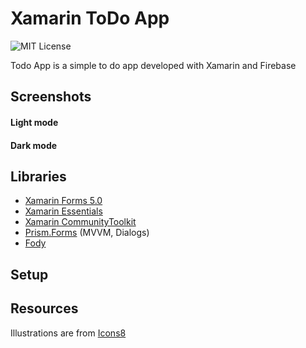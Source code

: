 # Xamarin ToDo App
![MIT License](https://img.shields.io/apm/l/atomic-design-ui.svg)

Todo App is a simple to do app developed with Xamarin and Firebase

## Screenshots

#### Light mode

#### Dark mode

## Libraries
- [Xamarin Forms 5.0](https://github.com/xamarin/Xamarin.Forms)
- [Xamarin Essentials](https://github.com/xamarin/Essentials)
- [Xamarin CommunityToolkit](https://github.com/xamarin/XamarinCommunityToolkit) 
- [Prism.Forms](https://github.com/PrismLibrary/Prism) (MVVM, Dialogs)
- [Fody](https://github.com/Fody/Fody)

## Setup

## Resources
Illustrations are from [Icons8](https://icons8.com/)
